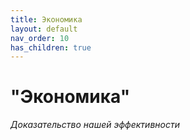 ```yaml
---
title: Экономика
layout: default
nav_order: 10
has_children: true
---
```


# "Экономика"

_Доказательство нашей эффективности_

